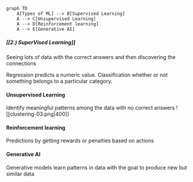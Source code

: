 
```mermaid
graph TD
    A[Types of ML] --> B[Supervised Learning]
    A --> C[Unsupervised Learning]
    A --> D[Reinforcement learning]
    A --> E[Generative AI]
```

##### [[2.) SuperVised Learning]]
Seeing lots of data with the correct answers and then discovering the connections

Regression       predicts a numeric value.
Classification    whether or not something belongs to a particular category.

#### Unsupervised Learning
Identify meaningful patterns among the data with no correct answers 
![[clustering-03.png|400]]

#### Reinforcement learning
Predictions by getting rewards or penalties based on actions

#### Generative AI
Generative models learn patterns in data with the goal to produce new but similar data
